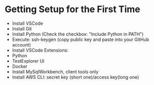 # Getting Setup for the First Time
- Install VSCode
- Install Git
- Install Python (Check the checkbox: "Include Python in PATH")
- Execute: ssh-keygen (copy public key and paste into your GitHub account)
- Install VSCode Extensions: 
 - Python
 - TestExplorer UI
 - Docker
- Install MySqlWorkbench, client tools only
- Install AWS CLI: secret key (short one)/access key(long one)
